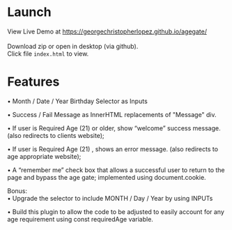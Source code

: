 
# Launch
View Live Demo at https://georgechristopherlopez.github.io/agegate/ <br>  
Download zip or open in desktop (via github). <br>
Click file `index.html` to view. <br>

# Features 

• Month / Date / Year Birthday Selector as Inputs

• Success / Fail Message as InnerHTML replacements of "Message" div.

• If user is Required Age (21) or older, show “welcome”
success message. (also redirects to clients website);

• If user is Required Age (21) , shows an
error message. (also redirects to age appropriate website);


• A “remember me” check box that allows
a successful user to return to the page
and bypass the age gate; implemented using document.cookie.

Bonus:
<br>
• Upgrade the selector to include MONTH /
Day / Year by using INPUTs

• Build this plugin to allow the code to be
adjusted to easily account for any age
requirement using const requiredAge variable.

